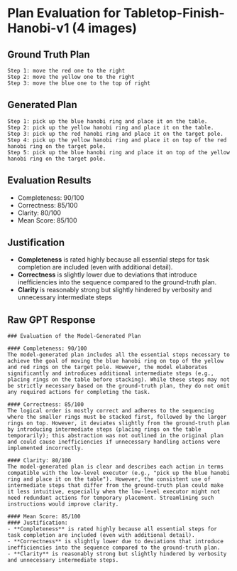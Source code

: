 # Plan Evaluation for Tabletop-Finish-Hanobi-v1 (4 images)

## Ground Truth Plan
```
Step 1: move the red one to the right
Step 2: move the yellow one to the right
Step 3: move the blue one to the top of right
```

## Generated Plan
```
Step 1: pick up the blue hanobi ring and place it on the table.
Step 2: pick up the yellow hanobi ring and place it on the table.
Step 3: pick up the red hanobi ring and place it on the target pole.
Step 4: pick up the yellow hanobi ring and place it on top of the red hanobi ring on the target pole.
Step 5: pick up the blue hanobi ring and place it on top of the yellow hanobi ring on the target pole.
```

## Evaluation Results
- Completeness: 90/100
- Correctness: 85/100
- Clarity: 80/100
- Mean Score: 85/100

## Justification
- **Completeness** is rated highly because all essential steps for task completion are included (even with additional detail).  
- **Correctness** is slightly lower due to deviations that introduce inefficiencies into the sequence compared to the ground-truth plan.  
- **Clarity** is reasonably strong but slightly hindered by verbosity and unnecessary intermediate steps

## Raw GPT Response
```
### Evaluation of the Model-Generated Plan

#### Completeness: 90/100
The model-generated plan includes all the essential steps necessary to achieve the goal of moving the blue hanobi ring on top of the yellow and red rings on the target pole. However, the model elaborates significantly and introduces additional intermediate steps (e.g., placing rings on the table before stacking). While these steps may not be strictly necessary based on the ground-truth plan, they do not omit any required actions for completing the task.

#### Correctness: 85/100
The logical order is mostly correct and adheres to the sequencing where the smaller rings must be stacked first, followed by the larger rings on top. However, it deviates slightly from the ground-truth plan by introducing intermediate steps (placing rings on the table temporarily); this abstraction was not outlined in the original plan and could cause inefficiencies if unnecessary handling actions were implemented incorrectly.

#### Clarity: 80/100
The model-generated plan is clear and describes each action in terms compatible with the low-level executor (e.g., "pick up the blue hanobi ring and place it on the table"). However, the consistent use of intermediate steps that differ from the ground-truth plan could make it less intuitive, especially when the low-level executor might not need redundant actions for temporary placement. Streamlining such instructions would improve clarity.

#### Mean Score: 85/100  
#### Justification:
- **Completeness** is rated highly because all essential steps for task completion are included (even with additional detail).  
- **Correctness** is slightly lower due to deviations that introduce inefficiencies into the sequence compared to the ground-truth plan.  
- **Clarity** is reasonably strong but slightly hindered by verbosity and unnecessary intermediate steps.
```
